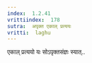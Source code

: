 ```yaml
---
index:  1.2.41
vrittiindex:  178
sutra:  अपृक्त एकाल् प्रत्ययः
vritti:  laghu 
---
```


एकाल् प्रत्ययो यः सोऽपृक्तसंज्ञः स्यात्..

